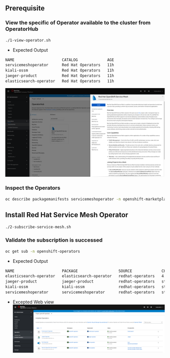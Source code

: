 ## Prerequisite
### View the specific of Operator available to the cluster from OperatorHub
```bash
./1-view-operator.sh
```

- Expected Output
```bash
NAME                     CATALOG             AGE
servicemeshoperator      Red Hat Operators   11h
kiali-ossm               Red Hat Operators   11h
jaeger-product           Red Hat Operators   11h
elasticsearch-operator   Red Hat Operators   11h
```

![](../images/00-service-mesh-operators.png)

### Inspect the Operators
```bash
oc describe packagemanifests servicemeshoperator -n openshift-marketplace
```

## Install Red Hat Service Mesh Operator

```bash
./2-subscribe-service-mesh.sh
```

### Validate the subscription is successed
```bash
oc get sub -n openshift-operators
```

- Expected Output
```bash
NAME                     PACKAGE                  SOURCE             CHANNEL
elasticsearch-operator   elasticsearch-operator   redhat-operators   4.3
jaeger-product           jaeger-product           redhat-operators   stable
kiali-ossm               kiali-ossm               redhat-operators   stable
servicemeshoperator      servicemeshoperator      redhat-operators   stable
```

- Excepted Web view
![](../images/00-installed-operators.png)


